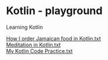 # Kotlin - playground
Learning Kotlin

[How I order Jamaican food in Kotlin.txt](https://github.com/renmuller/Kotlin-playground/files/7697931/How.I.order.Jamaican.food.in.Kotlin.txt)<br>
[Meditation in Kotlin.txt](https://github.com/renmuller/Kotlin-playground/files/7697932/Meditation.in.Kotlin.txt)<br>
[My Kotlin Code Practice.txt](https://github.com/renmuller/Kotlin-playground/files/7697933/My.Kotlin.Code.Practice.txt)
